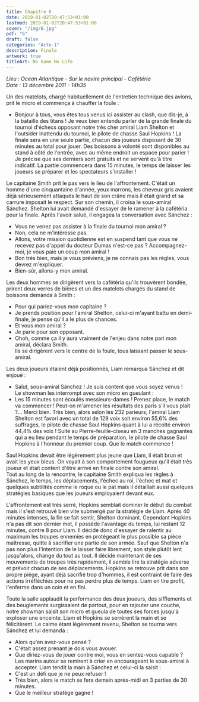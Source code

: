 ```yaml
---
title: Chapitre 6
date: 2019-01-02T20:47:53+01:00
lastmod: 2019-01-02T20:47:53+01:00
cover: "/img/6.jpg"
pdf: "6"
draft: false
categories: "Acte-1"
description: Finale
artwork: true
titleArt: No Game No Life
---
```

_Lieu :  Océan Atlantique - Sur le navire principal - Cafétéria  
Date : 13 décembre 2011 - 14h35_

Un des matelots, chargé habituellement de l'entretien technique des avions, prit le micro et commença à chauffer la foule :    
- Bonjour à tous, vous êtes tous venus ici assister au clash, que dis-je, à la bataille des titans ! Je veux bien entendu parler de la grande finale du tournoi d'échecs opposant notre très cher amiral Liam Shelton et l'outsider inattendu du tournoi, le pilote de chasse Saul Hopkins ! La finale sera en une seule partie, chacun des joueurs disposant de 30 minutes au total pour jouer. Des boissons à volonté sont disponibles au stand à côté de l'entrée, avec au même endroit un espace pour parier ! Je précise que ses derniers sont gratuits et ne servent qu'à titre indicatif. La partie commencera dans 15 minutes, le temps de laisser les joueurs se préparer et les spectateurs s'installer !  
   
Le capitaine Smith prit le pas vers le lieu de l'affrontement. C'était un homme d'une cinquantaine d'année, yeux marrons, les cheveux gris avaient déjà sérieusement attaqués le haut de son crâne mais il était grand et sa carrure imposait le respect. Sur son chemin, il croisa le sous-amiral Sánchez. Shelton lui avait demandé d'essayer de le ramener à la cafétéria pour la finale. Après l'avoir salué, il engagea la conversation avec Sánchez :    
- Vous ne venez pas assister à la finale du tournoi mon amiral ?   
- Non, cela ne m'intéresse pas.  
- Allons, votre mission quotidienne est en suspend tant que vous ne recevez pas d'appel du docteur Dumas n'est-ce pas ? Accompagnez-moi, je vous paie un coup mon amiral !  
- Bon très bien, mais je vous préviens, je ne connais pas les règles, vous devrez m'expliquer.  
- Bien-sûr, allons-y mon amiral.  
   
Les deux hommes se dirigèrent vers la cafétéria qu'ils trouvèrent bondée, prirent deux verres de bières et un des matelots chargés du stand de boissons demanda à Smith :   
- Pour qui pariez-vous mon capitaine ?   
- Je prends position pour l'amiral Shelton, celui-ci m'ayant battu en demi-finale, je pense qu'il a le plus de chances.  
- Et vous mon amiral ?  
- Je parie pour son opposant.  
- Ohoh, comme ça il y aura vraiment de l'enjeu dans notre pari mon amiral, déclara Smith.  
Ils se dirigèrent vers le centre de la foule, tous laissant passer le sous-amiral. 
   
Les deux joueurs étaient déjà positionnés, Liam remarqua Sánchez et dit enjoué :  
- Salut, sous-amiral Sánchez ! Je suis content que vous soyez venus !  
Le showman les interrompt avec son micro en gueulant :  
- Les 15 minutes sont écoulés messieurs-dames ! Prenez place, le match va commencer ! Peut-on m'amener les résultats des paris s'il vous plait ?... Merci bien. Très bien, alors selon les 232 parieurs, l'amiral Liam Shelton est favori avec un total de 129 voix soit environ 55,6% des suffrages, le pilote de chasse Saul Hopkins quant à lui a récolté environ 44,4% des voix ! Suite au Pierre-feuille-ciseau en 3 manches gagnantes qui a eu lieu pendant le temps de préparation, le pilote de chasse Saul Hopkins à l'honneur du premier coup. Que le match commence !   

Saul Hopkins devait être légèrement plus jeune que Liam, il était brun et avait les yeux bleus. On voyait à son comportement fougueux qu'il était très joueur et était content d'être arrivé en finale contre son amiral.  
Tout au long de la rencontre, le capitaine Smith expliqua les règles à Sánchez, le temps, les déplacements, l'échec au roi, l'échec et mat et quelques subtilités comme le roque ou le pat mais il détaillait aussi quelques stratégies basiques que les joueurs employaient devant eux.  
   
L'affrontement est très serré, Hopkins semblait dominer le début du combat mais il s'est retrouvé bien vite submergé par la stratégie de Liam. Après 40 minutes intenses, la fin se fait sentir, Shelton dominant. Cependant Hopkins n'a pas dit son dernier mot, il possède l'avantage du temps, lui restant 12 minutes, contre 8 pour Liam. Il décide donc d'essayer de ralentir au maximum les troupes ennemies en protégeant le plus possible sa pièce maîtresse, quitte à sacrifier une partie de son armée. Sauf que Shelton n'a pas non plus l'intention de le laisser faire librement, son style plutôt lent jusqu'alors, change du tout au tout. Il décide maintenant de ses mouvements de troupes très rapidement, il semble lire la stratégie adverse et prévoir chacun de ses déplacements. Hopkins se retrouve prit dans son propre piège, ayant déjà sacrifié trop d'hommes, il est contraint de faire des actions irréfléchies pour ne pas perdre plus de temps. Liam en tire profit, l'enferme dans un coin et en fini.   
    
Toute la salle applaudit la performance des deux joueurs, des sifflements et des beuglements surgissaient de partout, pour en rajouter une couche, notre showman saisit son micro et gueula de toutes ses forces jusqu'à exploser une enceinte. Liam et Hopkins se serrèrent la main et se félicitèrent. Le calme étant légèrement revenu, Shelton se tourna vers Sánchez et lui demanda :  
- Alors qu'en avez-vous pensé ?  
- C'était assez prenant je dois vous avouer.  
- Que diriez-vous de jouer contre moi, vous en sentez-vous capable ?  
Les marins autour se remirent à crier en encourageant le sous-amiral à accepter. Liam tendit la main à Sánchez et celui-ci la saisit :  
- C'est un défi que je ne peux refuser !  
- Très bien, alors le match se fera demain après-midi en 3 parties de 30 minutes.  
- Que le meilleur stratège gagne !  